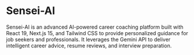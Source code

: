 # Sensei-AI
Sensei-AI is an advanced AI-powered career coaching platform built with React 19, Next.js 15, and Tailwind CSS to provide personalized guidance for job seekers and professionals. It leverages the Gemini API to deliver intelligent career advice, resume reviews, and interview preparation.
